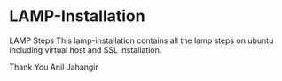# LAMP-Installation
LAMP Steps 
This lamp-installation contains all the lamp steps on ubuntu including virtual host and SSL installation.

Thank You
Anil Jahangir
